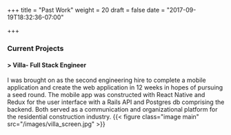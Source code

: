 +++
title = "Past Work"
weight = 20
draft = false
date = "2017-09-19T18:32:36-07:00"

+++
<div id="shapeHolder">
  <div class="container2">
    <div class="square black">
      <div class="square">
        <div class="square black">
          <div class="square">
            <div class="square black">
              <div class="square">
                <div class="square black">
                  <div class="square">
                    <div class="square black">
                      <div class="square">
                        <div class="square black">
                        <div class="square">
                      <div class="square black">
                    <div class="square">
                  <div class="square black">
                <div class="square">
              <div class="square black">
  <div class="square">
  <div class="square black">
  <div class="square">
  <div class="square black">
  <div class="square">

  </div>
    </div>
      </div>
        </div>
          </div>
            </div>
              </div>
                </div>
                  </div>
                    </div>
                      </div>
                        </div>
                          </div>
                            </div>
                            </div>
                          </div>
                        </div>
                      </div>
                    </div>
                  </div>
                </div>
              </div>
            </div>
          </div>

  <h3> Current Projects </h3>

  <h4> > Villa- Full Stack Engineer </h4>
  <p> I was brought on as the second engineering hire to complete a mobile application and create the web application in 12 weeks
  in hopes of pursuing a seed round. The mobile app was constructed with React Native and Redux for the user interface with a Rails API and Postgres db comprising the backend. Both served as a communication and organizational platform for the residential construction industry.
  {{< figure class="image main" src="/images/villa_screen.jpg" >}} </p>
